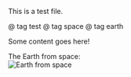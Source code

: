 This is a test file.

@ tag test
@ tag space
@ tag earth

Some content goes here!

The Earth from space:  
<img src="https://www.nasa.gov/sites/default/files/thumbnails/image/1-bluemarble_west.jpg"
     alt="Earth from space"/>